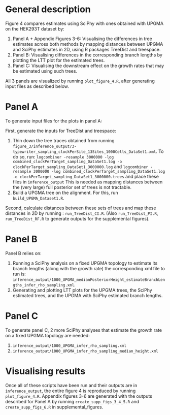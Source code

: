 

# General description

Figure 4 compares estimates using SciPhy with ones obtained with UPGMA on the HEK293T dataset by:

1) Panel A + Appendix Figures 3-6: Visualising the differences in tree estimates across both methods by mapping distances between UPGMA and SciPhy estimates in 2D, using R packages TreeDist and treespace. 
2) Panel B: Visualising differences in the corresponding branch lengths by plotting the LTT plot for the estimated trees.
3) Panel C: Visualising the downstream effect on the growth rates that may be estimated using such trees.

All 3 panels are visualized by running `plot_figure_4.R`, after generating input files as described below.

# Panel A 

To generate input files for the plots in panel A:

First, generate the inputs for TreeDist and treespace:

1) Thin down the tree traces obtained from running `figure_3/inference_output/3-typewriter_sampling_clockPerSite_13Sites_1000Cells_DataSet1.xml`. To do so, run: `logcombiner -resample 3000000 -log combined_clockPerTarget_sampling_DataSet1.log -o clockPerTarget_sampling_DataSet1_3000000.log` and `logcombiner -resample 3000000 -log combined_clockPerTarget_sampling_DataSet1.log -o clockPerTarget_sampling_DataSet1_3000000.trees` and place these files in `inference_output` This is needed as mapping distances between the (very large) full posterior set of trees is not tractable.
2) Build a UPGMA tree on the alignment. For this, run `build_UPGMA_Dataset1.R`. 

Second, calculate distances between these sets of trees and map these distances in 2D by running : `run_TreeDist_CI.R`. (Also `run_TreeDist_PI.R`, `run_TreeDist_RF.R` to generate outputs for the supplemental figures). 

# Panel B

Panel B relies on: 

1) Running a SciPhy analysis on a fixed UPGMA topology to estimate its branch lengths (along with the growth rate) the corresponding xml file to run is: `inference_output/1000_UPGMA_medianPosteriorHeight_estimateBranchLengths_infer_rho_sampling.xml`. 
2) Generating and plotting LTT plots for the UPGMA trees, the SciPhy estimated trees, and the UPGMA with SciPhy estimated branch lengths.

# Panel C

To generate panel C, 2 more SciPhy analyses that estimate the growth rate on a fixed UPGMA topology are needed: 
1) `inference_output/1000_UPGMA_infer_rho_sampling.xml`
2) `inference_output/1000_UPGMA_infer_rho_sampling_median_height.xml`

# Visualising results

Once all of these scripts have been run and their outputs are in `inference_output`, the entire figure 4 is reproduced by running `plot_figure_4.R`. 
Appendix figures 3-6 are generated with the outputs described for Panel A by running `create_supp_figs_3_4_5.R` and `create_supp_figs_6.R` in supplemental_figures. 
